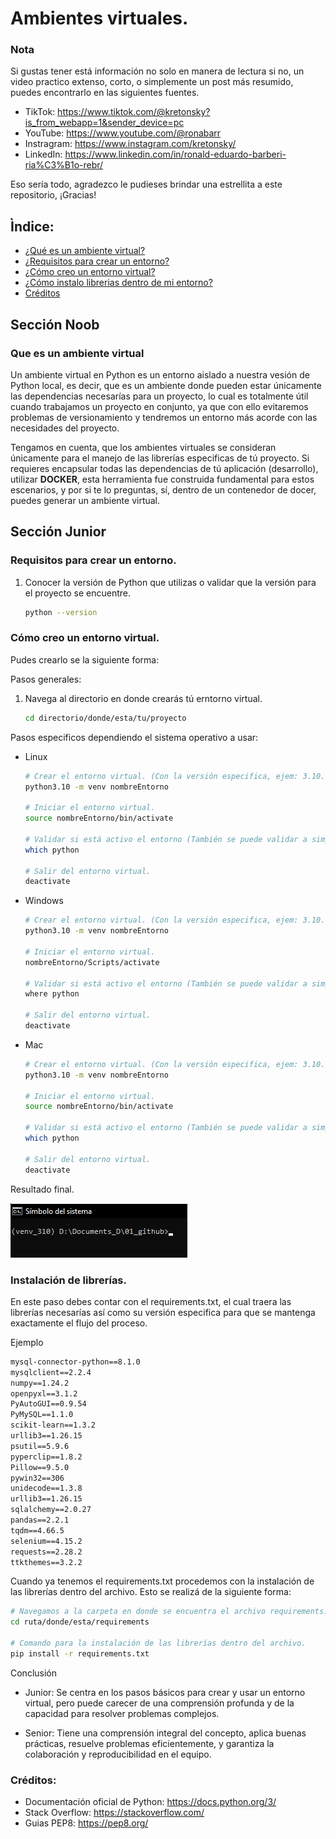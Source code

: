 # Ambientes virtuales.

### Nota
Si gustas tener está información no solo en manera de lectura si no, un video practico extenso, corto, o simplemente un post más resumido, puedes encontrarlo en las siguientes fuentes.

- TikTok: https://www.tiktok.com/@kretonsky?is_from_webapp=1&sender_device=pc
- YouTube: https://www.youtube.com/@ronabarr
- Instragram: https://www.instagram.com/kretonsky/
- LinkedIn: https://www.linkedin.com/in/ronald-eduardo-barberi-ria%C3%B1o-rebr/

Eso sería todo, agradezco le pudieses brindar una estrellita a este repositorio, ¡Gracias! 

## Ìndice:
- [¿Qué es un ambiente virtual?](#que-es-un-ambiente-virtual)
- [¿Requisitos para crear un entorno?](#requisitos-para-crear-un-entorno)
- [¿Cómo creo un entorno virtual?](#cómo-creo-un-entorno-virtual)
- [¿Cómo instalo librerias dentro de mi entorno?](#instalación-de-librerías)
- [Créditos](#créditos)

## Sección Noob

### Que es un ambiente virtual

Un ambiente virtual en Python es un entorno aislado a nuestra vesión de Python local, es decir, que es un ambiente donde pueden estar únicamente las dependencias necesarías para un proyecto, lo cual es totalmente útil cuando trabajamos un proyecto en conjunto, ya que con ello evitaremos problemas de versionamiento y tendremos un entorno más acorde con las necesidades del proyecto.

Tengamos en cuenta, que los ambientes virtuales se consideran únicamente para el manejo de las librerías especificas de tú proyecto. Si requieres encapsular todas las dependencias de tú aplicación (desarrollo), utilizar **DOCKER**, esta herramienta fue construida fundamental para estos escenarios, y por si te lo preguntas, sí, dentro de un contenedor de docer, puedes generar un ambiente virtual.

## Sección Junior

### Requisitos para crear un entorno.
1. Conocer la versión de Python que utilizas o validar que la versión para el proyecto se encuentre.
    ```bash
    python --version
    ```

### Cómo creo un entorno virtual.
Pudes crearlo se la siguiente forma:

Pasos generales:
1. Navega al directorio en donde crearás tú erntorno virtual.
    ```bash
    cd directorio/donde/esta/tu/proyecto
    ``` 

Pasos especificos dependiendo el sistema operativo a usar:
- Linux
    ```bash
    # Crear el entorno virtual. (Con la versión especifica, ejem: 3.10.10).
    python3.10 -m venv nombreEntorno

    # Iniciar el entorno virtual.
    source nombreEntorno/bin/activate

    # Validar si está activo el entorno (También se puede validar a simple vista viendo el nombre del entorno entre parentensis).
    which python

    # Salir del entorno virtual.
    deactivate
    ```

- Windows
    ```bash
    # Crear el entorno virtual. (Con la versión especifica, ejem: 3.10.10).
    python3.10 -m venv nombreEntorno

    # Iniciar el entorno virtual.
    nombreEntorno/Scripts/activate

    # Validar si está activo el entorno (También se puede validar a simple vista viendo el nombre del entorno entre parentensis).
    where python

    # Salir del entorno virtual.
    deactivate
    ```
- Mac
    ```bash
    # Crear el entorno virtual. (Con la versión especifica, ejem: 3.10.10).
    python3.10 -m venv nombreEntorno

    # Iniciar el entorno virtual.
    source nombreEntorno/bin/activate

    # Validar si está activo el entorno (También se puede validar a simple vista viendo el nombre del entorno entre parentensis).
    which python

    # Salir del entorno virtual.
    deactivate
    ```

Resultado final.

![alt text](./data/img_entorno_creado.png)

### Instalación de librerías.
En este paso debes contar con el requirements.txt, el cual traera las librerías necesarías así como su versión especifica para que se mantenga exactamente el flujo del proceso.

Ejemplo
```txt
mysql-connector-python==8.1.0
mysqlclient==2.2.4
numpy==1.24.2
openpyxl==3.1.2
PyAutoGUI==0.9.54
PyMySQL==1.1.0
scikit-learn==1.3.2
urllib3==1.26.15
psutil==5.9.6
pyperclip==1.8.2
Pillow==9.5.0
pywin32==306
unidecode==1.3.8
urllib3==1.26.15
sqlalchemy==2.0.27
pandas==2.2.1
tqdm==4.66.5
selenium==4.15.2
requests==2.28.2
ttkthemes==3.2.2
```
Cuando ya tenemos el requirements.txt procedemos con la instalación de las librerías dentro del archivo. Esto se realizá de la siguiente forma:

```bash
# Navegamos a la carpeta en donde se encuentra el archivo requirements.txt 
cd ruta/donde/esta/requirements

# Comando para la instalación de las librerías dentro del archivo.
pip install -r requirements.txt
```

Conclusión

- Junior: Se centra en los pasos básicos para crear y usar un entorno virtual, pero puede carecer de una comprensión profunda y de la capacidad para resolver problemas complejos.

- Senior: Tiene una comprensión integral del concepto, aplica buenas prácticas, resuelve problemas eficientemente, y garantiza la colaboración y reproducibilidad en el equipo.

### Créditos:
- Documentación oficial de Python: https://docs.python.org/3/
- Stack Overflow: https://stackoverflow.com/
- Guias PEP8: https://pep8.org/

